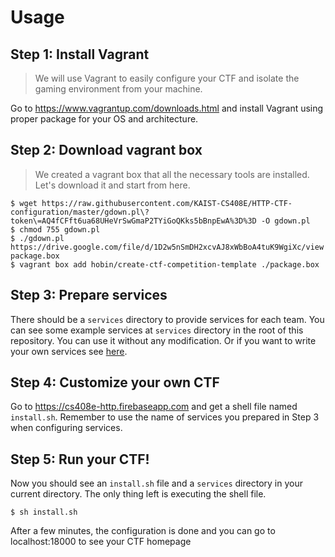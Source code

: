 # Usage

## Step 1: Install Vagrant
> We will use Vagrant to easily configure your CTF and isolate the gaming environment from your machine.

Go to https://www.vagrantup.com/downloads.html and install Vagrant using proper package for your OS and architecture.


## Step 2: Download vagrant box
> We created a vagrant box that all the necessary tools are installed. Let's download it and start from here.

```
$ wget https://raw.githubusercontent.com/KAIST-CS408E/HTTP-CTF-configuration/master/gdown.pl\?token\=AQ4fCFft6ua68UHeVrSwGmaP2TYiGoQKks5bBnpEwA%3D%3D -O gdown.pl
$ chmod 755 gdown.pl
$ ./gdown.pl https://drive.google.com/file/d/1D2w5nSmDH2xcvAJ8xWbBoA4tuK9WgiXc/view package.box
$ vagrant box add hobin/create-ctf-competition-template ./package.box
```


## Step 3: Prepare services
There should be a `services` directory to provide services for each team. You can see some example services at `services` directory in the root of this repository. You can use it without any modification. Or if you want to write your own services see [here](https://github.com/KAIST-CS408E/HTTP-CTF/blob/master/docs/writing-services.md).

## Step 4: Customize your own CTF
Go to https://cs408e-http.firebaseapp.com and get a shell file named `install.sh`. Remember to use the name of services you prepared in Step 3 when configuring services.


## Step 5: Run your CTF!
Now you should see an `install.sh` file and a `services` directory in your current directory. The only thing left is executing the shell file.

```
$ sh install.sh
```

After a few minutes, the configuration is done and you can go to localhost:18000 to see your CTF homepage
